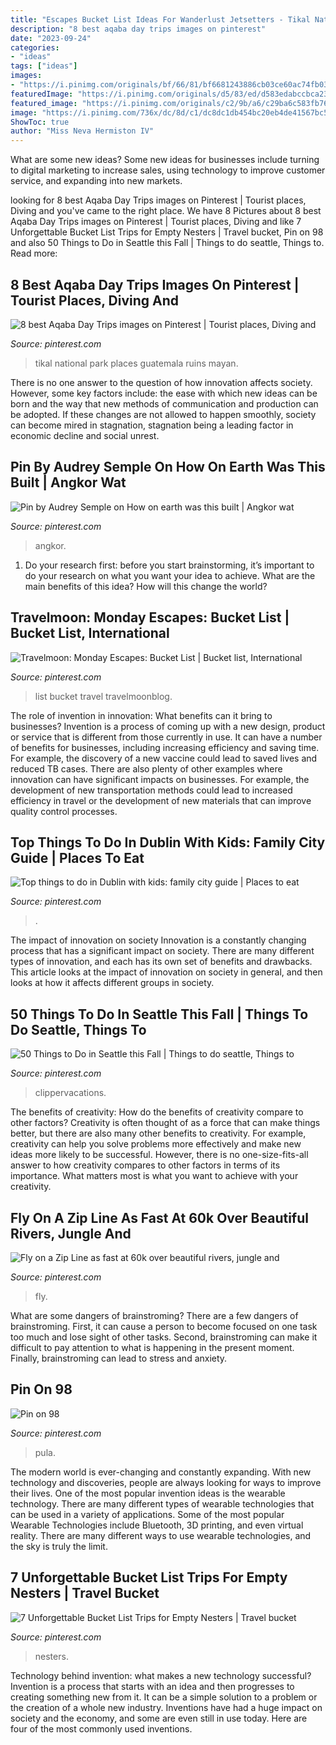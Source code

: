 ```yaml
---
title: "Escapes Bucket List Ideas For Wanderlust Jetsetters - Tikal National Park Places Guatemala Ruins Mayan"
description: "8 best aqaba day trips images on pinterest"
date: "2023-09-24"
categories:
- "ideas"
tags: ["ideas"]
images:
- "https://i.pinimg.com/originals/bf/66/81/bf6681243886cb03ce60ac74fb0331c2.jpg"
featuredImage: "https://i.pinimg.com/originals/d5/83/ed/d583edabccbca23ab4f472fc424e9093.jpg"
featured_image: "https://i.pinimg.com/originals/c2/9b/a6/c29ba6c583fb769bbfdc55ad1f8d8981.png"
image: "https://i.pinimg.com/736x/dc/8d/c1/dc8dc1db454bc20eb4de41567bc5a61b--angkor-wat-cambodia-siem-reap.jpg"
ShowToc: true
author: "Miss Neva Hermiston IV"
---
```



What are some new ideas?
Some new ideas for businesses include turning to digital marketing to increase sales, using technology to improve customer service, and expanding into new markets.

	

		
looking for 8 best Aqaba Day Trips images on Pinterest | Tourist places, Diving and you've came to the right place. We have 8 Pictures about 8 best Aqaba Day Trips images on Pinterest | Tourist places, Diving and like 7 Unforgettable Bucket List Trips for Empty Nesters | Travel bucket, Pin on 98 and also 50 Things to Do in Seattle this Fall | Things to do seattle, Things to. Read more:
		
    
## 8 Best Aqaba Day Trips Images On Pinterest | Tourist Places, Diving And

<img loading=lazy src="https://i.pinimg.com/236x/2b/92/9c/2b929ccca8d0d70176a32449fc454cd2--guatemala-tikal-mayan-ruins.jpg" onerror="this.onerror=null;this.src='https://tse3.mm.bing.net/th?id=OIP.5FCnniO5dspjuwImI11G0gAAAA&amp;pid=15.1';" alt="8 best Aqaba Day Trips images on Pinterest | Tourist places, Diving and">

_Source: pinterest.com_

>tikal national park places guatemala ruins mayan. 

	

There is no one answer to the question of how innovation affects society. However, some key factors include: the ease with which new ideas can be born and the way that new methods of communication and production can be adopted. If these changes are not allowed to happen smoothly, society can become mired in stagnation, stagnation being a leading factor in economic decline and social unrest.

    
## Pin By Audrey Semple On How On Earth Was This Built | Angkor Wat

<img loading=lazy src="https://i.pinimg.com/736x/dc/8d/c1/dc8dc1db454bc20eb4de41567bc5a61b--angkor-wat-cambodia-siem-reap.jpg" onerror="this.onerror=null;this.src='https://tse3.mm.bing.net/th?id=OIP.dXoKwphScvxnYFWgENGfXQHaFH&amp;pid=15.1';" alt="Pin by Audrey Semple on How on earth was this built | Angkor wat">

_Source: pinterest.com_

>angkor. 

	

1. Do your research first: before you start brainstorming, it’s important to do your research on what you want your idea to achieve. What are the main benefits of this idea? How will this change the world?

    
## Travelmoon: Monday Escapes: Bucket List | Bucket List, International

<img loading=lazy src="https://i.pinimg.com/originals/c2/9b/a6/c29ba6c583fb769bbfdc55ad1f8d8981.png" onerror="this.onerror=null;this.src='https://tse3.mm.bing.net/th?id=OIP.qdauMhuOCqn9xbvlhv0tDAAAAA&amp;pid=15.1';" alt="Travelmoon: Monday Escapes: Bucket List | Bucket list, International">

_Source: pinterest.com_

>list bucket travel travelmoonblog. 

	

The role of invention in innovation: What benefits can it bring to businesses?
Invention is a process of coming up with a new design, product or service that is different from those currently in use. It can have a number of benefits for businesses, including increasing efficiency and saving time. For example, the discovery of a new vaccine could lead to saved lives and reduced TB cases. There are also plenty of other examples where innovation can have significant impacts on businesses. For example, the development of new transportation methods could lead to increased efficiency in travel or the development of new materials that can improve quality control processes.

    
## Top Things To Do In Dublin With Kids: Family City Guide | Places To Eat

<img loading=lazy src="https://i.pinimg.com/originals/bf/66/81/bf6681243886cb03ce60ac74fb0331c2.jpg" onerror="this.onerror=null;this.src='https://tse4.mm.bing.net/th?id=OIP.2hgnHMQASnz3jyFsd0jUoAAAAA&amp;pid=15.1';" alt="Top things to do in Dublin with kids: family city guide | Places to eat">

_Source: pinterest.com_

>. 

	

The impact of innovation on society
Innovation is a constantly changing process that has a significant impact on society. There are many different types of innovation, and each has its own set of benefits and drawbacks. This article looks at the impact of innovation on society in general, and then looks at how it affects different groups in society.

    
## 50 Things To Do In Seattle This Fall | Things To Do Seattle, Things To

<img loading=lazy src="https://i.pinimg.com/originals/8c/56/6f/8c566f21b963c5358c6cb0e4e3b62b11.jpg" onerror="this.onerror=null;this.src='https://tse4.mm.bing.net/th?id=OIP.aqmbRteLJXG-1A6wmxpU8AHaDb&amp;pid=15.1';" alt="50 Things to Do in Seattle this Fall | Things to do seattle, Things to">

_Source: pinterest.com_

>clippervacations. 

	

The benefits of creativity: How do the benefits of creativity compare to other factors?
Creativity is often thought of as a force that can make things better, but there are also many other benefits to creativity. For example, creativity can help you solve problems more effectively and make new ideas more likely to be successful. However, there is no one-size-fits-all answer to how creativity compares to other factors in terms of its importance. What matters most is what you want to achieve with your creativity.

    
## Fly On A Zip Line As Fast At 60k Over Beautiful Rivers, Jungle And

<img loading=lazy src="https://i.pinimg.com/474x/30/83/f6/3083f6ba4bede406873e2ec2f51804da--fiji-jungles.jpg" onerror="this.onerror=null;this.src='https://tse2.mm.bing.net/th?id=OIP.GhdCzcM4_-WJF-hYAfdEngAAAA&amp;pid=15.1';" alt="Fly on a Zip Line as fast at 60k over beautiful rivers, jungle and">

_Source: pinterest.com_

>fly. 

	

What are some dangers of brainstroming?
There are a few dangers of brainstroming. First, it can cause a person to become focused on one task too much and lose sight of other tasks. Second, brainstroming can make it difficult to pay attention to what is happening in the present moment. Finally, brainstroming can lead to stress and anxiety.

    
## Pin On 98

<img loading=lazy src="https://i.pinimg.com/originals/ba/1a/ad/ba1aad4f119835e82f01c6e0ba8e9b49.jpg" onerror="this.onerror=null;this.src='https://tse4.mm.bing.net/th?id=OIP.YLwsxzEXF4XUMNuKn5wlpAHaJ4&amp;pid=15.1';" alt="Pin on 98">

_Source: pinterest.com_

>pula. 

	

The modern world is ever-changing and constantly expanding. With new technology and discoveries, people are always looking for ways to improve their lives. One of the most popular invention ideas is the wearable technology. There are many different types of wearable technologies that can be used in a variety of applications. Some of the most popular Wearable Technologies include Bluetooth, 3D printing, and even virtual reality. There are many different ways to use wearable technologies, and the sky is truly the limit.

    
## 7 Unforgettable Bucket List Trips For Empty Nesters | Travel Bucket

<img loading=lazy src="https://i.pinimg.com/originals/d5/83/ed/d583edabccbca23ab4f472fc424e9093.jpg" onerror="this.onerror=null;this.src='https://tse1.mm.bing.net/th?id=OIP.y53NbHx_AcZMt2pOJL_X5QHaEo&amp;pid=15.1';" alt="7 Unforgettable Bucket List Trips for Empty Nesters | Travel bucket">

_Source: pinterest.com_

>nesters. 

	

Technology behind invention: what makes a new technology successful?
Invention is a process that starts with an idea and then progresses to creating something new from it. It can be a simple solution to a problem or the creation of a whole new industry. Inventions have had a huge impact on society and the economy, and some are even still in use today. Here are four of the most commonly used inventions.

